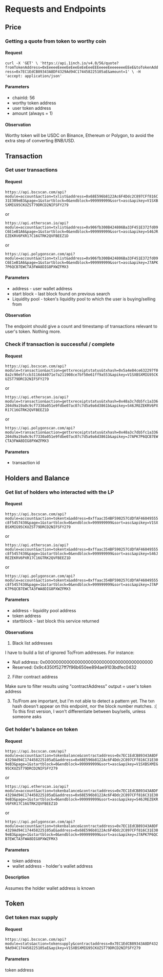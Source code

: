 # Requests and Endpoints

## Price

### Getting a quote from token to worthy coin

#### Request

`curl -X 'GET' \
  'https://api.1inch.io/v4.0/56/quote?fromTokenAddress=0xEeeeeEeeeEeEeeEeEeEeeEEEeeeeEeeeeeeeEEeE&toTokenAddress=0x7EC1EdCB89343A8DF4329Ad94C174458225105aE&amount=1' \
  -H 'accept: application/json'`

#### Parameters

- chainId: 56
- worthy token address
- user token address
- amount (always = 1)

#### Observation

Worthy token will be USDC on Binance, Ethereum or Polygon, to avoid the extra step of converting BNB/USD.

## Transaction

### Get user transactions

#### Request

`https://api.bscscan.com/api?module=account&action=txlist&address=0x68E596b8122Ac6F4Ddc2C897CFf816C31E309eB3&page=1&startblock=0&endblock=999999999&sort=asc&apikey=V1SXBSXMIG95CKUZST79DRCD2NIFSFY279`

or

`https://api.etherscan.io/api?module=account&action=txlist&address=0x906fb300B424806Ba33F451E372fd09C6E1eB1A6&page=1&startblock=0&endblock=999999999&sort=asc&apikey=S46JREZEKRV6PXR17C16GTRK2QVFBEEZ1D`

or

`https://api.polygonscan.com/api?module=account&action=txlist&address=0x906fb300B424806Ba33F451E372fd09C6E1eB1A6&page=1&startblock=0&endblock=999999999&sort=asc&apikey=J7APK7P6QCB7EWCTA3FWA8DIG8PXWZFMX3`

#### Parameters

- address - user wallet address
- start block - last block found on previous search
- Liquidity pool - token's liquidity pool to which the user is buying/selling from

#### Observation

The endpoint should give a count and timestamp of transactions relevant to user's token. Nothing more.

### Check if transaction is successful / complete

#### Request

`https://api.bscscan.com/api?module=transaction&action=gettxreceiptstatus&txhash=0x5a4e84ce632297f08a2c90e5fccb3116d44071e7a211908ce7bf50e61ff9a553&apikey=V1SXBSXMIG95CKUZST79DRCD2NIFSFY279`

or

`https://api.etherscan.io/api?module=transaction&action=gettxreceiptstatus&txhash=0x48a3c7db5fc1a336204d9a19a0c9cf7330a051e9fdbe07ac07c7d5a9a6d3861b&apikey=S46JREZEKRV6PXR17C16GTRK2QVFBEEZ1D`

or

`https://api.polygonscan.com/api?module=transaction&action=gettxreceiptstatus&txhash=0x48a3c7db5fc1a336204d9a19a0c9cf7330a051e9fdbe07ac07c7d5a9a6d3861b&apikey=J7APK7P6QCB7EWCTA3FWA8DIG8PXWZFMX3`

#### Parameters

- transaction id

## Holders and Balance

### Get list of holders who interacted with the LP

#### Request

`https://api.bscscan.com/api?module=account&action=tokentx&address=0xffaac354BF590257CdDfAF46049555c8f5457430&page=1&startblock=0&endblock=999999999&sort=asc&apikey=V1SXBSXMIG95CKUZST79DRCD2NIFSFY279`

or

`https://api.etherscan.io/api?module=account&action=tokentx&address=0xffaac354BF590257CdDfAF46049555c8f5457430&page=1&startblock=0&endblock=999999999&sort=asc&apikey=S46JREZEKRV6PXR17C16GTRK2QVFBEEZ1D`

or

`https://api.polygonscan.com/api?module=account&action=tokentx&address=0xffaac354BF590257CdDfAF46049555c8f5457430&page=1&startblock=0&endblock=999999999&sort=asc&apikey=J7APK7P6QCB7EWCTA3FWA8DIG8PXWZFMX3`

#### Parameters

- address - liquidity pool address
- token address
- startblock - last block this service returned

#### Observations

1. Black list addresses

I have to build a list of ignored To/From addresses. For instance:

- Null address: 0x0000000000000000000000000000000000000000
- Reserved: 0x9c4350f527ff7f96b650ee894ae9103bdfec0432

2. Filter contract address

Make sure to filter results using "contractAddress" output = user's token address

3. To/From are important, but I'm not able to detect a pattern yet. The txn hash doesn't appear on this endpoint, nor the block number matches. :( To this first version, I won't differentiate between buy/sells, unless someone asks

### Get holder's balance on token

#### Request

`https://api.bscscan.com/api?module=account&action=tokenbalance&contractaddress=0x7EC1EdCB89343A8DF4329Ad94C174458225105aE&address=0x68E596b8122Ac6F4Ddc2C897CFf816C31E309eB3&page=1&startblock=0&endblock=999999999&sort=asc&apikey=V1SXBSXMIG95CKUZST79DRCD2NIFSFY279`

or

`https://api.etherscan.io/api?module=account&action=tokenbalance&contractaddress=0x7EC1EdCB89343A8DF4329Ad94C174458225105aE&address=0x68E596b8122Ac6F4Ddc2C897CFf816C31E309eB3&page=1&startblock=0&endblock=999999999&sort=asc&apikey=S46JREZEKRV6PXR17C16GTRK2QVFBEEZ1D`

or

`https://api.polygonscan.com/api?module=account&action=tokenbalance&contractaddress=0x7EC1EdCB89343A8DF4329Ad94C174458225105aE&address=0x68E596b8122Ac6F4Ddc2C897CFf816C31E309eB3&page=1&startblock=0&endblock=999999999&sort=asc&apikey=J7APK7P6QCB7EWCTA3FWA8DIG8PXWZFMX3`

#### Parameters

- token address
- wallet address - holder's wallet address

#### Description

Assumes the holder wallet address is known

## Token

### Get token max supply

#### Request

`https://api.bscscan.com/api?module=stats&action=tokensupply&contractaddress=0x7EC1EdCB89343A8DF4329Ad94C174458225105aE&apikey=V1SXBSXMIG95CKUZST79DRCD2NIFSFY279`

#### Parameters

token address
